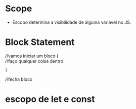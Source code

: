 # Scope 

* Escopo determina a visibilidade de alguma variável no JS.

# Block Statement

//vamos iniciar um bloco
    {   
        //faço qualquer coisa dentro

    } 
//fecha bloco

# escopo de let e const
